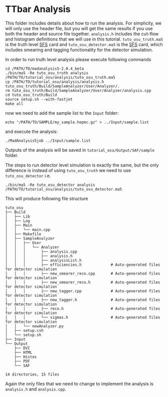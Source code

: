 # TTbar Analysis

This folder includes details about how to run the analysis. For simplicity, we will only use the header file, but you 
will get the same results if you use both the header and source file together. `analysis.h` includes the
cut-flow and histogram definitions that we will use in this tutorial. `tuto_osu_truth.ma5` is the truth level
[SFS](https://arxiv.org/abs/2006.09387) card and `tuto_osu_detector.ma5` is the [SFS](https://arxiv.org/abs/2006.09387)
card, which includes smearing and tagging functionality for the detector simulation.

In order to run truth level analysis please execute following commands
```shell
cd /PATH/TO/madanalysis5-2.0.4_beta
./bin/ma5 -Re tuto_osu_truth analysis /PATH/TO/tutorial_osu/analysis/tuto_osu_truth.ma5
cp /PATH/TO/tutorial_osu/analysis/analysis.h tuto_osu_truth/Build/SampleAnalyzer/User/Analyzer/.
rm tuto_osu_truth/Build/SampleAnalyzer/User/Analyzer/analysis.cpp
cd tuto_osu_truth/Build
source setup.sh --with-fastjet
make all
```
now we need to add the sample list to the `Input` folder:
```shell
echo "/PATH/TO/SAMPLE/my_sample.hepmc.gz" > ../Input/sample.list
```
and execute the analysis:
```shell
./MadAnalysis5job ../Input/sample.list
```
Outputs of the analysis will be saved in `tutorial_osu/Output/SAF/sample` folder.

The steps to run detector level simulation is exactly the same, but the only difference is instead of using 
`tuto_osu_truth` we need to use `tuto_osu_detector` i.e.
```shell
./bin/ma5 -Re tuto_osu_detector analysis /PATH/TO/tutorial_osu/analysis/tuto_osu_detector.ma5
```
This will produce following file structure
```shell
tuto_osu
├── Build
│   ├── Lib
│   ├── Log
│   ├── Main
│   │   └── main.cpp
│   ├── Makefile
│   ├── SampleAnalyzer
│   │   ├── User
│   │   │   └── Analyzer
│   │   │       ├── analysis.cpp
│   │   │       ├── analysis.h
│   │   │       ├── analysisList.h
│   │   │       ├── efficiencies.h             # Auto-generated files for detector simulation
│   │   │       ├── new_smearer_reco.cpp       # Auto-generated files for detector simulation
│   │   │       ├── new_smearer_reco.h         # Auto-generated files for detector simulation
│   │   │       ├── new_tagger.cpp             # Auto-generated files for detector simulation
│   │   │       ├── new_tagger.h               # Auto-generated files for detector simulation
│   │   │       ├── reco.h                     # Auto-generated files for detector simulation
│   │   │       └── sigmas.h                   # Auto-generated files for detector simulation
│   │   └── newAnalyzer.py
│   ├── setup.csh
│   └── setup.sh
├── Input
└── Output
    ├── DVI
    ├── HTML
    ├── Histos
    ├── PDF
    └── SAF

14 directories, 15 files
```
Again the only files that we need to change to implement the analysis is `analysis.h` and `analysis.cpp`.